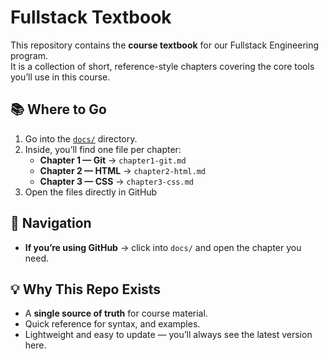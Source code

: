 # Fullstack Textbook

This repository contains the **course textbook** for our Fullstack Engineering program.  
It is a collection of short, reference-style chapters covering the core tools you’ll use in this course.



## 📚 Where to Go

1. Go into the [`docs/`](./docs) directory.  
2. Inside, you’ll find one file per chapter:
   - **Chapter 1 — Git** → `chapter1-git.md`
   - **Chapter 2 — HTML** → `chapter2-html.md`
   - **Chapter 3 — CSS** → `chapter3-css.md`
3. Open the files directly in GitHub



## 🧭 Navigation

- **If you’re using GitHub** → click into `docs/` and open the chapter you need.  




## 💡 Why This Repo Exists

- A **single source of truth** for course material.  
- Quick reference for syntax, and examples.  
- Lightweight and easy to update — you’ll always see the latest version here.  


